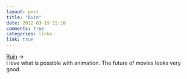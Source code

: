 ```yaml
---
layout: post
title: "Ruin"
date: 2012-03-19 15:18
comments: true
categories: links
link: true
---
```

[Ruin](http://vimeo.com/38591304 "Ruin") &rarr;  
I love what is possible with animation. The future of movies looks very good.